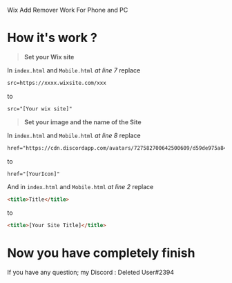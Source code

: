 Wix Add Remover
Work For Phone and PC  
  
     
**How it's work ?**  
==

  > **Set your Wix site**
 
 
In `index.html` and `Mobile.html` _at line 7_ replace 

```html
src=https://xxxx.wixsite.com/xxx
```

to

```html
src="[Your wix site]"  
```    
    

  >**Set your image and the name of the Site**
    
    
In `index.html` and `Mobile.html` _at line 8_ replace  

```html
href="https://cdn.discordapp.com/avatars/727582700642500609/d59de975a841fd90ffd0b6a416847150.png?size=4096"
```

to 

```html
href="[YourIcon]"
``` 

And in `index.html` and `Mobile.html` _at line 2_ replace 
```html
<title>Title</title>
```
to 
```html
<title>[Your Site Title]</title>
```   


   **Now you have completely finish**
==



If you have any question; my Discord : Deleted User#2394